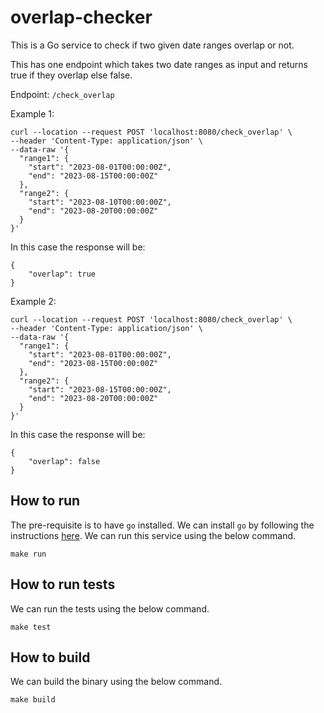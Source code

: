 # overlap-checker
This is a Go service to check if two given date ranges overlap or not.

This has one endpoint which takes two date ranges as input and returns true if they overlap else false.

Endpoint: `/check_overlap`

Example 1:
```
curl --location --request POST 'localhost:8080/check_overlap' \
--header 'Content-Type: application/json' \
--data-raw '{
  "range1": {
    "start": "2023-08-01T00:00:00Z",
    "end": "2023-08-15T00:00:00Z"
  },
  "range2": {
    "start": "2023-08-10T00:00:00Z",
    "end": "2023-08-20T00:00:00Z"
  }
}'
```
In this case the response will be:
```
{
    "overlap": true
}
```

Example 2:
```
curl --location --request POST 'localhost:8080/check_overlap' \
--header 'Content-Type: application/json' \
--data-raw '{
  "range1": {
    "start": "2023-08-01T00:00:00Z",
    "end": "2023-08-15T00:00:00Z"
  },
  "range2": {
    "start": "2023-08-15T00:00:00Z",
    "end": "2023-08-20T00:00:00Z"
  }
}'
```
In this case the response will be:
```
{
    "overlap": false
}
```

## How to run
The pre-requisite is to have `go` installed.
We can install `go` by following the instructions [here](https://golang.org/doc/install).
We can run this service using the below command.
```
make run
```

## How to run tests
We can run the tests using the below command.
```
make test
```

## How to build
We can build the binary using the below command.
```
make build
```